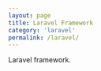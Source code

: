 ```yaml
---
layout: page
title: Laravel Framework
category: 'laravel'
permalink: /laravel/
---
```


Laravel framework.